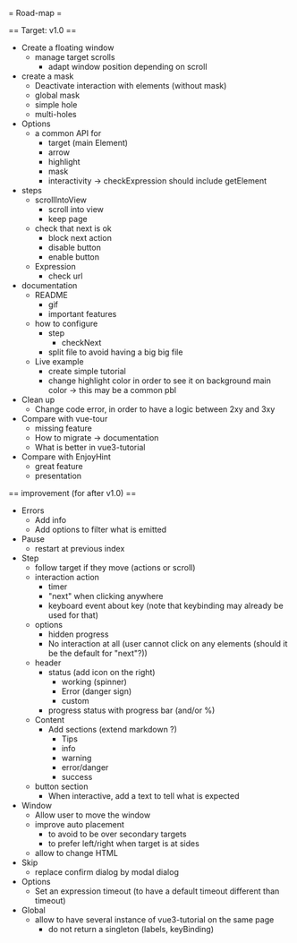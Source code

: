 = Road-map =

== Target: v1.0 ==

* Create a floating window
    * manage target scrolls
        * adapt window position depending on scroll
* create a mask
    * Deactivate interaction with elements (without mask)
    * global mask
    * simple hole
    * multi-holes
* Options
    * a common API for
        * target (main Element)
        * arrow
        * highlight
        * mask
        * interactivity
        → checkExpression should include getElement
* steps
    * scrollIntoView
        * scroll into view
        * keep page
    * check that next is ok
        * block next action
        * disable button
        * enable button
    * Expression
        * check url
* documentation
    * README
        * gif
        * important features
    * how to configure
        * step
            * checkNext
        * split file to avoid having a big big file
    * Live example
        * create simple tutorial
        * change highlight color in order to see it on background main color
            → this may be a common pbl
* Clean up
    * Change code error, in order to have a logic between 2xy and 3xy
* Compare with vue-tour
    * missing feature
    * How to migrate → documentation
    * What is better in vue3-tutorial
* Compare with EnjoyHint
    * great feature
    * presentation

== improvement (for after v1.0) ==

* Errors
    * Add info
    * Add options to filter what is emitted
* Pause
    * restart at previous index
* Step
    * follow target if they move (actions or scroll)
    * interaction action
        * timer
        * "next" when clicking anywhere
        * keyboard event about key (note that keybinding may already be used for that)
    * options
        * hidden progress
        * No interaction at all (user cannot click on any elements (should it be the default for "next"?))
    * header
        * status (add icon on the right)
            * working (spinner)
            * Error (danger sign)
            * custom
        * progress status with progress bar (and/or %)
    * Content
        * Add sections (extend markdown ?)
            * Tips
            * info
            * warning
            * error/danger
            * success
    * button section
        * When interactive, add a text to tell what is expected
* Window
    * Allow user to move the window
    * improve auto placement
        * to avoid to be over secondary targets
        * to prefer left/right when target is at sides
    * allow to change HTML
* Skip
    * replace confirm dialog by modal dialog
* Options
    * Set an expression timeout (to have a default timeout different than timeout)
* Global
    * allow to have several instance of vue3-tutorial on the same page
        * do not return a singleton (labels, keyBinding)
